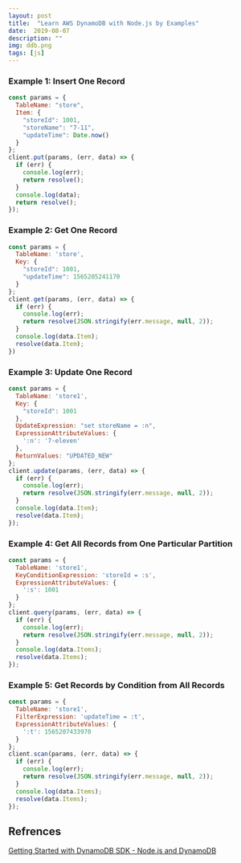 ```yaml
---
layout: post
title:  "Learn AWS DynamoDB with Node.js by Examples"
date:  2019-08-07
description: ""
img: ddb.png
tags: [js]
---
```


### Example 1: Insert One Record
```js
const params = {
  TableName: "store",
  Item: {
    "storeId": 1001,
    "storeName": "7-11",
    "updateTime": Date.now()
  }
};
client.put(params, (err, data) => {
  if (err) {
    console.log(err);
    return resolve();
  }
  console.log(data);
  return resolve();
});
```

### Example 2: Get One Record
```js
const params = {
  TableName: 'store',
  Key: {
    "storeId": 1001,
    "updateTime": 1565205241170
  }
};
client.get(params, (err, data) => {
  if (err) {
    console.log(err);
    return resolve(JSON.stringify(err.message, null, 2));
  }
  console.log(data.Item);
  resolve(data.Item);
})
```

### Example 3: Update One Record
```js
const params = {
  TableName: 'store1',
  Key: {
    "storeId": 1001
  },
  UpdateExpression: "set storeName = :n",
  ExpressionAttributeValues: {
    ':n': '7-eleven'
  },
  ReturnValues: "UPDATED_NEW"
};
client.update(params, (err, data) => {
  if (err) {
    console.log(err);
    return resolve(JSON.stringify(err.message, null, 2));
  }
  console.log(data.Item);
  resolve(data.Item);
});
```

### Example 4: Get All Records from One Particular Partition
```js
const params = {
  TableName: 'store1',
  KeyConditionExpression: 'storeId = :s',
  ExpressionAttributeValues: {
    ':s': 1001
  }
};
client.query(params, (err, data) => {
  if (err) {
    console.log(err);
    return resolve(JSON.stringify(err.message, null, 2));
  }
  console.log(data.Items);
  resolve(data.Items);
});
```

### Example 5: Get Records by Condition from All Records
```js
const params = {
  TableName: 'store1',
  FilterExpression: 'updateTime = :t',
  ExpressionAttributeValues: {
    ':t': 1565207433970
  }
};
client.scan(params, (err, data) => {
  if (err) {
    console.log(err);
    return resolve(JSON.stringify(err.message, null, 2));
  }
  console.log(data.Items);
  resolve(data.Items);
});
```

## Refrences
[Getting Started with DynamoDB SDK - Node.js and DynamoDB](https://docs.aws.amazon.com/amazondynamodb/latest/developerguide/GettingStarted.NodeJs.html)